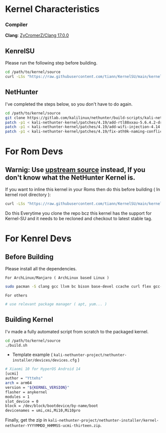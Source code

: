 # Kernel Characteristics

### Compiler

**Clang**: [ZyCromerZ/Clang 17.0.0](https://github.com/ZyCromerZ/Clang/releases/tag/17.0.0-20230725-release)

## KenrelSU

Please run the following step before building.

```bash
cd /path/to/kernel/source
curl -LSs "https://raw.githubusercontent.com/tiann/KernelSU/main/kernel/setup.sh" | bash -
```

## NetHunter

I've completed the steps below, so you don't have to do again.

```bash
cd /path/to/kernel/source
git clone https://gitlab.com/kalilinux/nethunter/build-scripts/kali-nethunter-kernel.git
patch -p1 < kali-nethunter-kernel/patches/4.19/add-rtl88xxau-5.6.4.2-drivers.patch
patch -p1 < kali-nethunter-kernel/patches/4.19/add-wifi-injection-4.14.patch
patch -p1 < kali-nethunter-kernel/patches/4.19/fix-ath9k-naming-conflict.patch
```

# For Rom Devs

## Warnig: Use [upstream source](https://github.com/toraidl/InfiniR_kernel_ucmi) instead, If you don't know what the NetHunter Kernel is.

If you want to inline this kernel in your Roms then do this before building ( In kernel root directory ):

```bash
curl -LSs "https://raw.githubusercontent.com/tiann/KernelSU/main/kernel/setup.sh" | bash -
```

Do this Everytime you clone the repo bcz this kernel has the support for Kernel-SU and it needs to be recloned and checkout to latest stable tag.

# For Kenrel Devs

## Before Building

Please install all the dependencies.

``For ArchLinux/Manjaro ( ArchLinux based Linux )``

```bash
sudo pacman -S clang gcc llvm bc bison base-devel ccache curl flex gcc-multilib git git-lfs gnupg gperf imagemagick lib32-readline lib32-zlib elfutils lz4 sdl openssl libxml2 lzop pngcrush rsync schedtool squashfs-tools libxslt zip zlib lib32-ncurses wxgtk3 ncurses inetutils cpio z3
```

``For others``
```bash
# use relevant package manager ( apt, yum... )
```

## Building Kernel

I'v made a fully automated script from scratch to the packaged kernel.

```bash
cd /path/to/kernel/source
./build.sh
```

- Template example ( ``kali-nethunter-project/nethunter-installer/devices/devices.cfg`` )

```bash
# Xiaomi 10 for HyperOS Android 14
[ucmi]
author = "Yttehs"
arch = arm64
version = "${KERNEL_VERSION}"
flasher = anykernel
modules = 1
slot_device = 0
block = /dev/block/bootdevice/by-name/boot
devicenames = umi,cmi,Mi10,Mi10pro
```

Finally, get the zip in ``kali-nethunter-project/nethunter-installer/kernel-nethunter-YYYYMMDD_HHMMSS-ucmi-thirteen.zip``.
